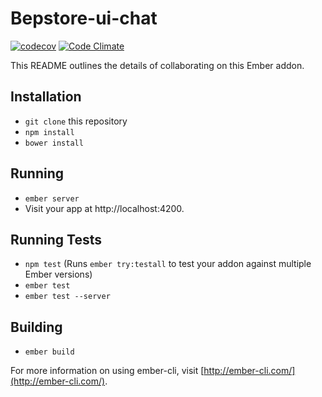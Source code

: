 # Bepstore-ui-chat
[![codecov](https://codecov.io/gh/feedbackfruits/bepstore-ui-chat/branch/master/graph/badge.svg)](https://codecov.io/gh/feedbackfruits/bepstore-ui-chat)
[![Code Climate](https://codeclimate.com/github/feedbackfruits/bepstore-ui-chat/badges/gpa.svg)](https://codeclimate.com/github/feedbackfruits/bepstore-ui-chat)

This README outlines the details of collaborating on this Ember addon.

## Installation

* `git clone` this repository
* `npm install`
* `bower install`

## Running

* `ember server`
* Visit your app at http://localhost:4200.

## Running Tests

* `npm test` (Runs `ember try:testall` to test your addon against multiple Ember versions)
* `ember test`
* `ember test --server`

## Building

* `ember build`

For more information on using ember-cli, visit [http://ember-cli.com/](http://ember-cli.com/).
